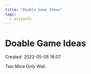 ```yaml
---
title: "Doable Game Ideas"
tags:
  - projects
---
```

# Doable Game Ideas
Created: 2022-05-05 16:07  

Two Mice Only Wall


